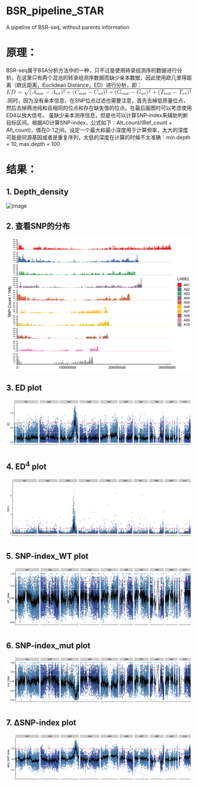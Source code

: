 # BSR_pipeline_STAR
A pipeline of BSR-seq, without parents information
# 原理：
BSR-seq属于BSA分析方法中的一种，只不过是使用转录组测序的数据进行分析。在这里只有两个混池的转录组测序数据而缺少亲本数据，因此使用欧几里得距离（欧氏距离，Euclidean Distance，ED）进行分析，即：![image](https://github.com/LiuBinhahaha/Figs/blob/main/BSR_pipeline/ED.png).同时，因为没有亲本信息，在SNP位点过滤也需要注意，首先去掉低质量位点，然后去掉两池纯和且相同的位点和存在缺失值的位点。在最后画图时可以考虑使用ED4以放大信号。
虽缺少亲本测序信息，但是也可以计算SNP-index来辅助判断目标区间。根据AD计算SNP-index，公式如下：Alt_count/(Ref_count + Alt_count)，值在0-1之间。设定一个最大和最小深度用于计算频率，太大的深度可能是同源基因或者是重复序列，太低的深度在计算的时候不太准确：min.depth = 10, max.depth = 100

# 结果：
## 1. Depth_density
![image](https://github.com/LiuBinhahaha/Figs/raw/BSR_pipeline/depth_desity.png)

## 2. 查看SNP的分布
![image](https://github.com/LiuBinhahaha/Figs/blob/main/BSR_pipeline/SNP_distribution_histogram_WSL6.png)

## 3. ED plot
![image](https://github.com/LiuBinhahaha/Figs/blob/main/BSR_pipeline/SWL6_ED_00.png)

## 4. ED<sup>4</sup> plot
![image](https://github.com/LiuBinhahaha/Figs/blob/main/BSR_pipeline/SWL6_ED4_00.png)

## 5. SNP-index_WT plot
![image](https://github.com/LiuBinhahaha/Figs/blob/main/BSR_pipeline/SWL6_WT_index_00.png)

## 6. SNP-index_mut plot
![image](https://github.com/LiuBinhahaha/Figs/blob/main/BSR_pipeline/SWL6_mut_index_00.png)

## 7. ΔSNP-index plot
![image](https://github.com/LiuBinhahaha/Figs/blob/main/BSR_pipeline/SWL6_delta_SNP-index_00.png)
